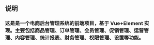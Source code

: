 ## 说明

### 这是是一个电商后台管理系统的前端项目，基于 Vue+Element 实现。主要包括商品管理、订单管理、会员管理、促销管理、运营管理、内容管理、统计报表、财务管理、权限管理、设置等功能。
